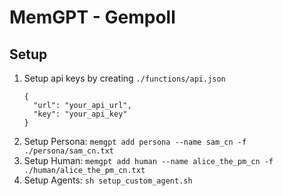 # MemGPT - Gempoll

## Setup

1. Setup api keys by creating `./functions/api.json`
    ```
    {
      "url": "your_api_url",
      "key": "your_api_key"
    }
    ```
2. Setup Persona: `memgpt add persona --name sam_cn -f ./persona/sam_cn.txt `
3. Setup Human: `memgpt add human --name alice_the_pm_cn -f ./human/alice_the_pm_cn.txt`
4. Setup Agents: `sh setup_custom_agent.sh`

